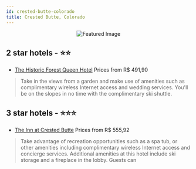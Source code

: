 ```yaml
---
id: crested-butte-colorado
title: Crested Butte, Colorado
---
```


<center><img src="https://i.travelapi.com/hotels/3000000/2440000/2437100/2437028/8bb3edaa_z.jpg" alt="Featured Image" /></center>


##  2 star hotels - ⭐️⭐️

-    [The Historic Forest Queen Hotel](https://us.hurb.com/hotels/crested-butte/the-historic-forest-queen-hotel-JNP-JP644586?cmp=18055) Prices from R$ 491,90
   > Take in the views from a garden and make use of amenities such as complimentary wireless Internet access and wedding services. You'll be on the slopes in no time with the complimentary ski shuttle.

##  3 star hotels - ⭐️⭐️⭐️

-    [The Inn at Crested Butte](https://us.hurb.com/hotels/crested-butte/the-inn-at-crested-butte-JNP-JP231043?cmp=18055) Prices from R$ 555,92
   > Take advantage of recreation opportunities such as a spa tub, or other amenities including complimentary wireless Internet access and concierge services. Additional amenities at this hotel include ski storage and a fireplace in the lobby. Guests can 
